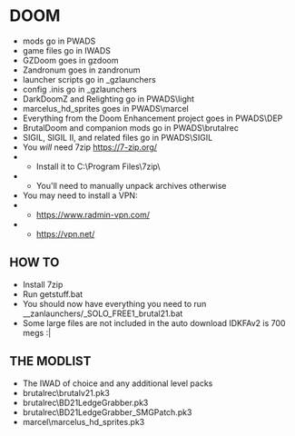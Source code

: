 # DOOM
- mods go in PWADS
- game files go in IWADS
- GZDoom goes in gzdoom
- Zandronum goes in zandronum
- launcher scripts go in _gzlaunchers
- config .inis go in _gzlaunchers 
- DarkDoomZ and Relighting go in PWADS\light
- marcelus_hd_sprites goes in PWADS\marcel
- Everything from the Doom Enhancement project goes in PWADS\DEP
- BrutalDoom and companion mods go in PWADS\brutalrec
- SIGIL, SIGIL II, and related files go in PWADS\SIGIL
- You *will* need 7zip https://7-zip.org/
- - Install it to C:\Program Files\7zip\
- - You'll need to manually unpack archives otherwise
- You may need to install a VPN:
- - https://www.radmin-vpn.com/
- - https://vpn.net/

## HOW TO
- Install 7zip
- Run getstuff.bat
- You should now have everything you need to run __zanlaunchers/_SOLO_FREE1_brutal21.bat
- Some large files are not included in the auto download IDKFAv2 is 700 megs :|

## THE MODLIST
- The IWAD of choice and any additional level packs
- brutalrec\brutalv21.pk3
- brutalrec\BD21LedgeGrabber.pk3
- brutalrec\BD21LedgeGrabber_SMGPatch.pk3
- marcel\marcelus_hd_sprites.pk3